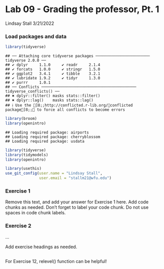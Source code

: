 Lab 09 - Grading the professor, Pt. 1
================
Lindsay Stall
3/21/2022

### Load packages and data

``` r
library(tidyverse) 
```

    ## ── Attaching core tidyverse packages ──────────────────────── tidyverse 2.0.0 ──
    ## ✔ dplyr     1.1.0     ✔ readr     2.1.4
    ## ✔ forcats   1.0.0     ✔ stringr   1.5.0
    ## ✔ ggplot2   3.4.1     ✔ tibble    3.2.1
    ## ✔ lubridate 1.9.2     ✔ tidyr     1.3.0
    ## ✔ purrr     1.0.1     
    ## ── Conflicts ────────────────────────────────────────── tidyverse_conflicts() ──
    ## ✖ dplyr::filter() masks stats::filter()
    ## ✖ dplyr::lag()    masks stats::lag()
    ## ℹ Use the ]8;;http://conflicted.r-lib.org/conflicted package]8;; to force all conflicts to become errors

``` r
library(broom)
library(openintro)
```

    ## Loading required package: airports
    ## Loading required package: cherryblossom
    ## Loading required package: usdata

``` r
library(tidyverse) 
library(tidymodels)
library(openintro)
```

``` r
library(usethis)
use_git_config(user.name = "Lindsay Stall", 
               user.email = "stallm21@wfu.edu")
```

### Exercise 1

Remove this text, and add your answer for Exercise 1 here. Add code
chunks as needed. Don’t forget to label your code chunk. Do not use
spaces in code chunk labels.

### Exercise 2

…

Add exercise headings as needed.

## 

For Exercise 12, relevel() function can be helpful!
